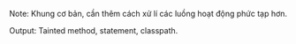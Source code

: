 Note: Khung cơ bản, cần thêm cách xử lí các luồng hoạt động phức tạp hơn.

Output: Tainted method, statement, classpath.
